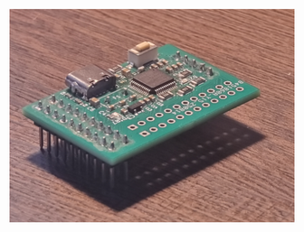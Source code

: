 ![STM32 Dev Board](https://github.com/ControlledChaosCorner/STM32---Devboard---V1/blob/main/20250907_102200.jpg)
